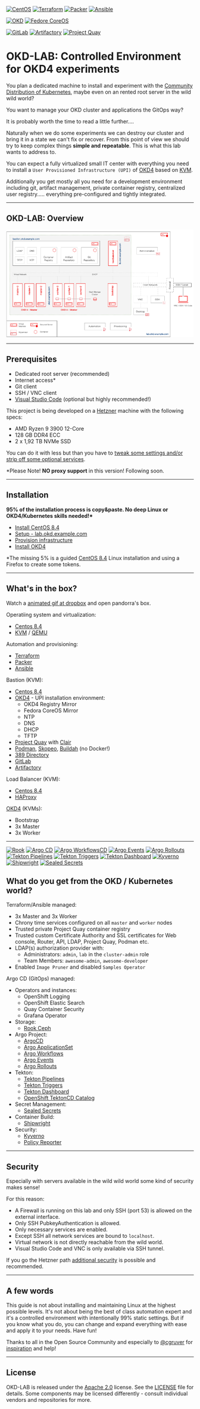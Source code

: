 [![CentOS](https://img.shields.io/badge/centos-8.4.2105-orange.svg)](https://www.centos.org/) [![Terraform](https://img.shields.io/badge/terraform-1.0.10-blueviolet.svg)](https://www.terraform.io/) [![Packer](https://img.shields.io/badge/packer-1.7.7-blueviolet.svg)](https://www.packer.io/) [![Ansible](https://img.shields.io/badge/ansible-2.9.25-red.svg)](https://www.ansible.com/)

[![OKD](https://img.shields.io/badge/okd-4.8.0--0.okd--2021--10--24--061736-red.svg)](https://www.okd.io) [![Fedore CoreOS](https://img.shields.io/badge/fcos-34.20210626.3.1-blue.svg)](https://getfedora.org/en/coreos?stream=stable) 

[![GitLab](https://img.shields.io/badge/gitlab-14.4.1--ce-red.svg)](https://about.gitlab.com/) [![Artifactory](https://img.shields.io/badge/artifactory-7.27.9--os-red.svg)](https://jfrog.com/artifactory/) [![Project Quay](https://img.shields.io/badge/project--quay-3.6.1-red.svg)](https://github.com/quay/quay)


# OKD-LAB: Controlled Environment for OKD4 experiments

You plan a dedicated machine to install and experiment with the [Community Distribution of Kubernetes](https://www.okd.io/), maybe even on an rented root server in the wild wild world?

You want to manage your OKD cluster and applications the GitOps way? 

It is probably worth the time to read a little further....

Naturally when we do some experiments we can destroy our cluster and bring it in a state we can't fix or recover. From this point of view we should try to keep complex things __simple and repeatable__. This is what this lab wants to address to.

You can expect a fully virtualized small IT center with everything you need to install a `User Provisioned Infrastructure (UPI)` of [OKD4](https://www.okd.io/) based on [KVM](https://www.linux-kvm.org). 

Additionally you get mostly all you need for a development environment including git, artifact management, private container registry, centralized user registry..... everything pre-configured and tightly integrated.

* * *

## OKD-LAB: Overview

![OKD-LAB Overview](docs/images/okd-lab.png)

* * *

## Prerequisites

- Dedicated root server (recommended)
- Internet access*
- Git client
- SSH / VNC client
- [Visual Studio Code](https://code.visualstudio.com/) (optional but highly recommended!)

This project is being developed on a [Hetzner](https://www.hetzner.com) machine with the following specs:

- AMD Ryzen 9 3900 12-Core
- 128 GB DDR4 ECC
- 2 x 1,92 TB NVMe SSD

You can do it with less but than you have to [tweak some settings and/or strip off some optional services](docs/02_sizing.md).

*Please Note! __NO proxy support__ in this version! Following soon.

* * *

## Installation

__95% of the installation process is copy&paste. No deep Linux or OKD4/Kubernetes skills needed!*__

- [Install CentOS 8.4](docs/00_install_centos.md)
- [Setup - lab.okd.example.com](docs/01_setup_lab.md)
- [Provision infrastructure](docs/02_provision_infrastructure.md)
- [Install OKD4](docs/03_install_okd.md)

*The missing 5% is a guided [CentOS 8.4](docs/00_install_centos.md) Linux installation and using a Firefox to create some tokens.

* * *

## What's in the box?

Watch a [animated gif at dropbox](https://www.dropbox.com/s/ryehh25b5s9yfij/OKD-LAB.gif?dl=0) and open pandorra's box.

Operatiing system and virtualization:

- [Centos 8.4](https://www.centos.org/)
- [KVM](https://www.linux-kvm.org) / [QEMU](https://www.qemu.org)

Automation and provisioning:

- [Terraform](https://www.terraform.io)
- [Packer](https://www.packer.io/)
- [Ansible](https://www.ansible.com/)

Bastion (KVM):

- [Centos 8.4](https://www.centos.org/)
- [OKD4](https://www.okd.io) - UPI installation environment:
  - OKD4 Registry Mirror
  - Fedora CoreOS Mirror
  - NTP
  - DNS
  - DHCP
  - TFTP
- [Project Quay](https://www.projectquay.io/) with [Clair](https://github.com/quay/clair)
- [Podman](https://podman.io/), [Skopeo](https://github.com/containers/skopeo), [Buildah](https://github.com/containers/buildah/) (no Docker!)
- [389 Directory](https://directory.fedoraproject.org/)
- [GitLab](https://about.gitlab.com/)
- [Artifactory](https://jfrog.com/open-source/)

Load Balancer (KVM):

- [Centos 8.4](https://www.centos.org/)
- [HAProxy](https://www.haproxy.org/)

[OKD4](https://www.okd.io) (KVMs):

- Bootstrap
- 3x Master
- 3x Worker

* * *

[![Rook](https://img.shields.io/badge/rook-1.7.6-blue.svg)](https://rook.io/) [![Argo CD](https://img.shields.io/badge/argocd-2.1.6-blue.svg)](https://argo-cd.readthedocs.io/) [![Argo WorkflowsCD](https://img.shields.io/badge/argo--workflows-3.2.3-blue.svg)](https://argoproj.github.io/argo-workflows/) [![Argo Events](https://img.shields.io/badge/argo--events-1.5.0-blue.svg)](https://argoproj.github.io/argo-events/) [![Argo Rollouts](https://img.shields.io/badge/argo--rollouts-1.1.0-blue.svg)](https://argoproj.github.io/argo-rollouts/) [![Tekton Pipelines](https://img.shields.io/badge/tekton--pipelines-0.29.0-blue.svg)](https://tekton.dev/) [![Tekton Triggers](https://img.shields.io/badge/tekton--triggers-0.17.0-blue.svg)](https://tekton.dev/) [![Tekton Dashboard](https://img.shields.io/badge/tekton--dashboard-0.21.0-blue.svg)](https://tekton.dev/) [![Kyverno](https://img.shields.io/badge/kyverno-1.5.1-blue.svg)](https://kyverno.io/) [![Shipwright](https://img.shields.io/badge/shipwright-0.6.0-blue.svg)](https://shipwright.io/) [![Sealed Secrets](https://img.shields.io/badge/sealed--secrets-0.16.0-blue.svg)](https://github.com/bitnami-labs/sealed-secrets)

## What do you get from the OKD / Kubernetes world?

Terraform/Ansible managed:

- 3x Master and 3x Worker
- Chrony time services configured on all `master` and `worker` nodes
- Trusted private Project Quay container registry 
- Trusted custom Certificate Authority and SSL certificates for Web console, Router, API, LDAP, Project Quay, Podman etc.
- LDAP(s) authorization provider with:
  * Administrators: `admin`, `lab` in the `cluster-admin` role
  * Team Members: `awesome-admin`, `awesome-developer`
- Enabled `Image Pruner` and disabled `Samples Operator`

Argo CD (GitOps) managed:

- Operators and instances:
  * OpenShift Logging
  + OpenShift Elastic Search
  * Quay Container Security
  * Grafana Operator
- Storage:
  * [Rook Ceph](https://github.com/rook/rook)
- Argo Project:
  * [ArgoCD](https://github.com/argoproj/argo-cd)
  * [Argo ApplicationSet ](https://github.com/argoproj-labs/applicationset)
  * [Argo Workflows](https://github.com/argoproj/argo-workflows)
  * [Argo Events](https://github.com/argoproj/argo-events)
  * [Argo Rollouts](https://github.com/argoproj/argo-rollouts)
- Tekton:
  * [Tekton Pipelines](https://github.com/tektoncd/pipeline)
  * [Tekton Triggers](https://github.com/tektoncd/triggers)
  * [Tekton Dashboard](https://github.com/tektoncd/dashboard)
  * [OpenShift TektonCD Catalog](https://github.com/openshift/tektoncd-catalog)
- Secret Management:
  * [Sealed Secrets](https://github.com/bitnami-labs/sealed-secrets)
- Container Build:
  * [Shipwright](https://github.com/shipwright-io/build)
- Security:
  * [Kyverno](https://github.com/kyverno/kyverno/)
  * [Policy Reporter](https://github.com/kyverno/policy-reporter)
* * *

## Security

Especially with servers available in the wild wild world some kind of security makes sense!

For this reason:
  
  * A Firewall is running on this lab and only SSH (port 53) is allowed on the external interface.
  * Only SSH PubkeyAuthentication is allowed.
  * Only necessary services are enabled.
  * Except SSH all network services are bound to `localhost`.
  * Virtual network is not directly reachable from the wild world.
  * Visual Studio Code and VNC is only available via SSH tunnel.

If you go the Hetzner path [additional security](docs/hetzner.md) is possible and recommended.

* * *

## A few words

This guide is not about installing and maintaining Linux at the highest possible levels. It's not about being the best of class automation expert and it's a controlled environment with intentionally 99% static settings. But if you know what you do, you can change and expand  everything with ease and apply it to your needs. Have fun!

Thanks to all in the Open Source Community and especially to [@cgruver](https://github.com/cgruver) for [inspiration](https://github.com/cgruver/okd4-upi-lab-setup) and help!


* * *

## License

OKD-LAB is released under the [Apache 2.0](http://www.apache.org/licenses/LICENSE-2.0.html) license. See the [LICENSE](https://github.com/disposab1e/okd-lab/blob/master/LICENSE) file for details. Some components may be licensed differently - consult individual vendors and repositories for more.
